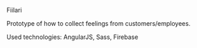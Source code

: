 Fiilari

Prototype of how to collect feelings from customers/employees.

Used technologies:
AngularJS,
Sass,
Firebase
